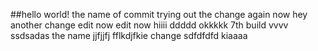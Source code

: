 ##hello world!
the name of commit
trying out the change
again
now
hey
another change
edit now
edit
now
hiiii
ddddd
okkkkk
7th build
vvvv
ssdsadas
the name
jjfjjfj
fflkdjfkie
change
sdfdfdfd
kiaaaa
